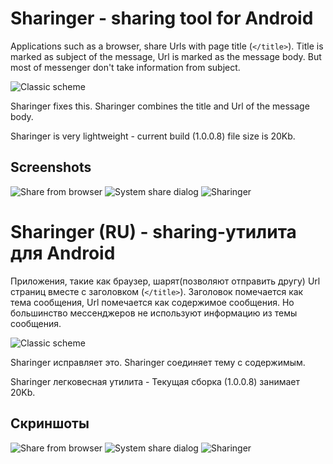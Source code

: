 Sharinger - sharing tool for Android
=========

Applications such as a browser, share Urls with page title (```</title>```). Title is marked as subject of the message, Url is marked as the message body. 
But most of messenger don't take information from subject.

![Classic scheme](http://kolipass.github.io/Sharinger/images/Sharinger_scheme.png)

Sharinger fixes this. Sharinger combines the title and Url of the message body.

Sharinger is very lightweight - current build (1.0.0.8)  file size is 20Kb.


Screenshots
---
![Share from browser](http://kolipass.github.io/Sharinger/images/browser_share.png)
![System share dialog](http://kolipass.github.io/Sharinger/images/sharing_dialog.png)
![Sharinger](http://kolipass.github.io/Sharinger/images/sharinger.png)


Sharinger (RU) - sharing-утилита для Android 
=========


Приложения, такие как браузер, шарят(позволяют отправить другу) Url страниц вместе с заголовком (```</title>```). Заголовок помечается как тема сообщения, Url помечается как содержимое сообщения. 
Но большинство мессенджеров не используют информацию из темы сообщения. 

![Classic scheme](http://kolipass.github.io/Sharinger/images/Sharinger_scheme.png)

Sharinger исправляет это. Sharinger соединяет тему с содержимым.

Sharinger легковесная  утилита - Текущая сборка (1.0.0.8)  занимает 20Kb.


Скриншоты
---
![Share from browser](http://kolipass.github.io/Sharinger/images/browser_share.png)
![System share dialog](http://kolipass.github.io/Sharinger/images/sharing_dialog.png)
![Sharinger](http://kolipass.github.io/Sharinger/images/sharinger.png)

